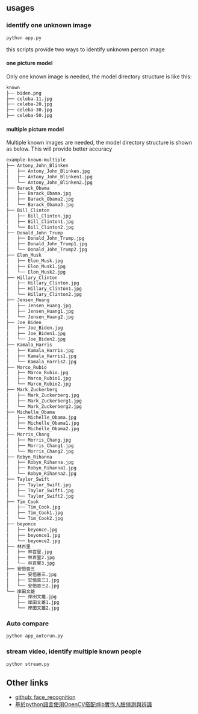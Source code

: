 ## usages

### identify one unknown image

```bash
python app.py
```

this scripts provide two ways to identify unknown person image

#### one picture model

Only one known image is needed, the model directory structure is like this:

```bash
known
├── biden.png
├── celeba-11.jpg
├── celeba-20.jpg
├── celeba-30.jpg
├── celeba-50.jpg
```

#### multiple picture model

Multiple known images are needed, the model directory structure is shown as below. This will provide better accuracy

```bash
example-known-multiple
├── Antony_John_Blinken
│   ├── Antony_John_Blinken.jpg
│   ├── Antony_John_Blinken1.jpg
│   └── Antony_John_Blinken2.jpg
├── Barack_Obama
│   ├── Barack_Obama.jpg
│   ├── Barack_Obama2.jpg
│   └── Barack_Obama3.jpg
├── Bill_Clinton
│   ├── Bill_Clinton.jpg
│   ├── Bill_Clinton1.jpg
│   └── Bill_Clinton2.jpg
├── Donald_John_Trump
│   ├── Donald_John_Trump.jpg
│   ├── Donald_John_Trump1.jpg
│   └── Donald_John_Trump2.jpg
├── Elon_Musk
│   ├── Elon_Musk.jpg
│   ├── Elon_Musk1.jpg
│   └── Elon_Musk2.jpg
├── Hillary_Clinton
│   ├── Hillary_Clinton.jpg
│   ├── Hillary_Clinton1.jpg
│   └── Hillary_Clinton2.jpg
├── Jensen_Huang
│   ├── Jensen_Huang.jpg
│   ├── Jensen_Huang1.jpg
│   └── Jensen_Huang2.jpg
├── Joe_Biden
│   ├── Joe_Biden.jpg
│   ├── Joe_Biden1.jpg
│   └── Joe_Biden2.jpg
├── Kamala_Harris
│   ├── Kamala_Harris.jpg
│   ├── Kamala_Harris1.jpg
│   └── Kamala_Harris2.jpg
├── Marco_Rubio
│   ├── Marco_Rubio.jpg
│   ├── Marco_Rubio1.jpg
│   └── Marco_Rubio2.jpg
├── Mark_Zuckerberg
│   ├── Mark_Zuckerberg.jpg
│   ├── Mark_Zuckerberg1.jpg
│   └── Mark_Zuckerberg2.jpg
├── Michelle_Obama
│   ├── Michelle_Obama.jpg
│   ├── Michelle_Obama1.jpg
│   └── Michelle_Obama2.jpg
├── Morris_Chang
│   ├── Morris_Chang.jpg
│   ├── Morris_Chang1.jpg
│   └── Morris_Chang2.jpg
├── Robyn_Rihanna
│   ├── Robyn_Rihanna.jpg
│   ├── Robyn_Rihanna1.jpg
│   └── Robyn_Rihanna2.jpg
├── Taylor_Swift
│   ├── Taylor_Swift.jpg
│   ├── Taylor_Swift1.jpg
│   └── Taylor_Swift2.jpg
├── Tim_Cook
│   ├── Tim_Cook.jpg
│   ├── Tim_Cook1.jpg
│   └── Tim_Cook2.jpg
├── beyonce
│   ├── beyonce.jpg
│   ├── beyonce1.jpg
│   └── beyonce2.jpg
├── 林百里
│   ├── 林百里.jpg
│   ├── 林百里2.jpg
│   └── 林百里3.jpg
├── 安倍晉三
│   ├── 安倍晉三.jpg
│   ├── 安倍晉三1.jpg
│   └── 安倍晉三2.jpg
└── 岸田文雄
    ├── 岸田文雄.jpg
    ├── 岸田文雄1.jpg
    └── 岸田文雄2.jpg
```

### Auto compare

```bash
python app_autorun.py
```

### stream video, identify multiple known people

```bash
python stream.py
```

## Other links

- [github: face_recognition](https://github.com/ageitgey/face_recognition)
- [基於python語言使用OpenCV搭配dlib實作人臉偵測與辨識](https://www.tpisoftware.com/tpu/articleDetails/950)
